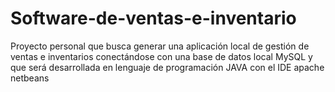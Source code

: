 # Software-de-ventas-e-inventario
Proyecto personal que busca generar una aplicación local de gestión de ventas e inventarios conectándose con una base de datos local MySQL y que será desarrollada en lenguaje de programación JAVA con el IDE apache netbeans
